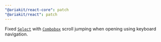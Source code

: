 ```yaml
---
"@ariakit/react-core": patch
"@ariakit/react": patch
---
```


Fixed [`Select`](https://ariakit.org/reference/select) with [`Combobox`](https://ariakit.org/reference/combobox) scroll jumping when opening using keyboard navigation.

